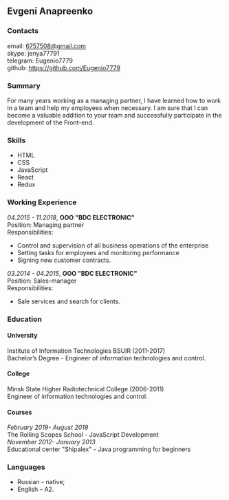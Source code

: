 ## Evgeni Anapreenko
### Contacts
email: 6757508@gmail.com<br>
skype: jenya77791<br>
telegram: Eugenio7779<br>
github: <https://github.com/Eugenio7779>


### Summary

For many years working as a managing partner, I have learned how to work in a team and help my employees when necessary. I am sure that I can become a valuable addition to your team and successfully participate in the development of the Front-end.


### Skills

* HTML
* CSS
* JavaScript
* React 
* Redux


### Working Experience

*04.2015 - 11.2018*, **OOO "BDC ELECTRONIC"**<br>
Position: Managing partner<br>
Responsibilities: 
* Сontrol and supervision of all business operations of the enterprise
* Setting tasks for employees and monitoring performance
* Signing new customer contracts.

*03.2014 - 04.2015*, **OOO "BDC ELECTRONIC"**<br>
Position: Sales-manager<br>
Responsibilities: 
* Sale services and search for clients.


### Education

#### University
Institute of Information Technologies BSUIR (2011-2017)<br>
Bachelor’s Degree - Engineer of information technologies and control.

#### College
Minsk State Higher Radiotechnical College (2006-2011)<br>
Engineer of information technologies and control.

#### Courses
*February 2019- August 2019*<br>
The Rolling Scopes School - JavaScript Development<br>
*November 2012- January 2013*<br>
Educational center "Shipalex" - Java programming for beginners<br>


### Languages

* Russian - native;
* English – A2.

